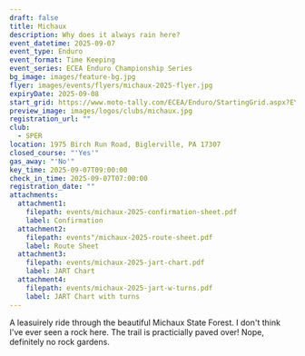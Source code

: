 ```yaml
---
draft: false
title: Michaux
description: Why does it always rain here?
event_datetime: 2025-09-07
event_type: Enduro
event_format: Time Keeping
event_series: ECEA Enduro Championship Series
bg_image: images/feature-bg.jpg
flyer: images/events/flyers/michaux-2025-flyer.jpg
expiryDate: 2025-09-08
start_grid: https://www.moto-tally.com/ECEA/Enduro/StartingGrid.aspx?EY=2025&EID=14
preview_image: images/logos/clubs/michaux.jpg
registration_url: ""
club:
  - SPER
location: 1975 Birch Run Road, Biglerville, PA 17307
closed_course: "'Yes'"
gas_away: "'No'"
key_time: 2025-09-07T09:00:00
check_in_time: 2025-09-07T07:00:00
registration_date: ""
attachments:
  attachment1:
    filepath: events/michaux-2025-confirmation-sheet.pdf
    label: Confirmation
  attachment2:
    filepath: events"/michaux-2025-route-sheet.pdf
    label: Route Sheet
  attachment3:
    filepath: events/michaux-2025-jart-chart.pdf
    label: JART Chart
  attachment4:
    filepath: events/michaux-2025-jart-w-turns.pdf
    label: JART Chart with turns
---
```


A leasuirely ride through the beautiful Michaux State Forest. I don't think I've ever seen a rock here. The trail is practicially paved over! Nope, definitely no rock gardens. 
